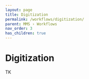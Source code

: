 ```yaml
---
layout: page
title: Digitization
permalink: /workflows/digitization/
parent: MMS › Workflows
nav_order: 3
has_children: true
---
```


# Digitization
TK